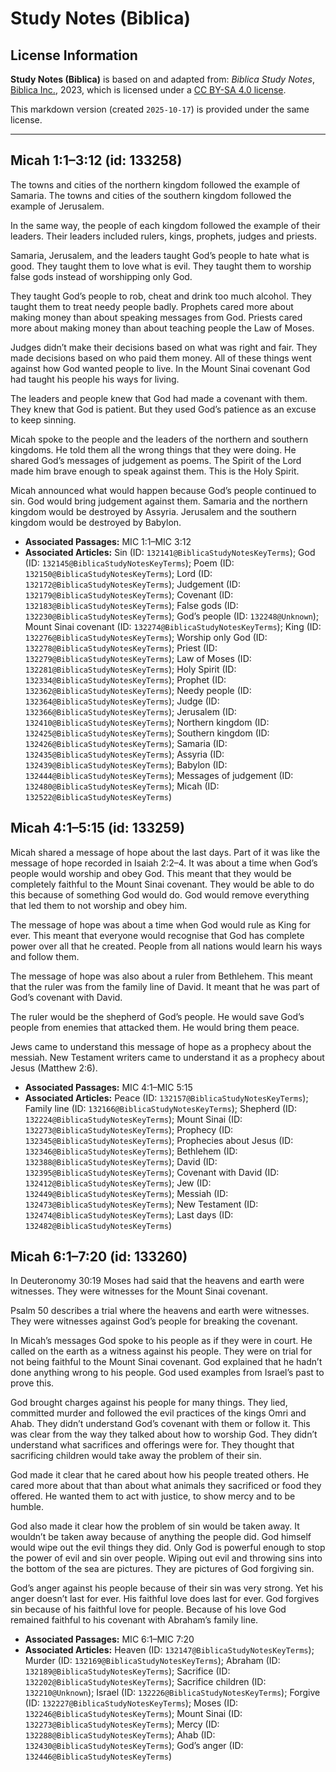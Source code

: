 # Study Notes (Biblica)

## License Information

**Study Notes (Biblica)** is based on and adapted from: _Biblica Study Notes_, [Biblica Inc.](https://www.biblica.com/), 2023, which is licensed under a [CC BY-SA 4.0 license](https://creativecommons.org/licenses/by-sa/4.0/legalcode.en).

This markdown version (created `2025-10-17`) is provided under the same license.



--------------------------------

## Micah 1:1–3:12 (id: 133258)

The towns and cities of the northern kingdom followed the example of Samaria. The towns and cities of the southern kingdom followed the example of Jerusalem.

In the same way, the people of each kingdom followed the example of their leaders. Their leaders included rulers, kings, prophets, judges and priests.

Samaria, Jerusalem, and the leaders taught God’s people to hate what is good. They taught them to love what is evil. They taught them to worship false gods instead of worshipping only God.

They taught God’s people to rob, cheat and drink too much alcohol. They taught them to treat needy people badly. Prophets cared more about making money than about speaking messages from God. Priests cared more about making money than about teaching people the Law of Moses.

Judges didn’t make their decisions based on what was right and fair. They made decisions based on who paid them money. All of these things went against how God wanted people to live. In the Mount Sinai covenant God had taught his people his ways for living.

The leaders and people knew that God had made a covenant with them. They knew that God is patient. But they used God’s patience as an excuse to keep sinning.

Micah spoke to the people and the leaders of the northern and southern kingdoms. He told them all the wrong things that they were doing. He shared God’s messages of judgement as poems. The Spirit of the Lord made him brave enough to speak against them. This is the Holy Spirit.

Micah announced what would happen because God’s people continued to sin. God would bring judgement against them. Samaria and the northern kingdom would be destroyed by Assyria. Jerusalem and the southern kingdom would be destroyed by Babylon.

* **Associated Passages:** MIC 1:1–MIC 3:12
* **Associated Articles:** Sin (ID: `132141@BiblicaStudyNotesKeyTerms`); God (ID: `132145@BiblicaStudyNotesKeyTerms`); Poem (ID: `132150@BiblicaStudyNotesKeyTerms`); Lord (ID: `132172@BiblicaStudyNotesKeyTerms`); Judgement (ID: `132179@BiblicaStudyNotesKeyTerms`); Covenant (ID: `132183@BiblicaStudyNotesKeyTerms`); False gods (ID: `132230@BiblicaStudyNotesKeyTerms`); God’s people (ID: `132248@Unknown`); Mount Sinai covenant (ID: `132274@BiblicaStudyNotesKeyTerms`); King (ID: `132276@BiblicaStudyNotesKeyTerms`); Worship only God (ID: `132278@BiblicaStudyNotesKeyTerms`); Priest (ID: `132279@BiblicaStudyNotesKeyTerms`); Law of Moses (ID: `132281@BiblicaStudyNotesKeyTerms`); Holy Spirit (ID: `132334@BiblicaStudyNotesKeyTerms`); Prophet (ID: `132362@BiblicaStudyNotesKeyTerms`); Needy people (ID: `132364@BiblicaStudyNotesKeyTerms`); Judge (ID: `132366@BiblicaStudyNotesKeyTerms`); Jerusalem (ID: `132410@BiblicaStudyNotesKeyTerms`); Northern kingdom (ID: `132425@BiblicaStudyNotesKeyTerms`); Southern kingdom (ID: `132426@BiblicaStudyNotesKeyTerms`); Samaria (ID: `132435@BiblicaStudyNotesKeyTerms`); Assyria (ID: `132439@BiblicaStudyNotesKeyTerms`); Babylon (ID: `132444@BiblicaStudyNotesKeyTerms`); Messages of judgement (ID: `132480@BiblicaStudyNotesKeyTerms`); Micah (ID: `132522@BiblicaStudyNotesKeyTerms`)

## Micah 4:1–5:15 (id: 133259)

Micah shared a message of hope about the last days. Part of it was like the message of hope recorded in Isaiah 2:2–4\. It was about a time when God’s people would worship and obey God. This meant that they would be completely faithful to the Mount Sinai covenant. They would be able to do this because of something God would do. God would remove everything that led them to not worship and obey him.

The message of hope was about a time when God would rule as King for ever. This meant that everyone would recognise that God has complete power over all that he created. People from all nations would learn his ways and follow them.

The message of hope was also about a ruler from Bethlehem. This meant that the ruler was from the family line of David. It meant that he was part of God’s covenant with David.

The ruler would be the shepherd of God’s people. He would save God’s people from enemies that attacked them. He would bring them peace.

Jews came to understand this message of hope as a prophecy about the messiah. New Testament writers came to understand it as a prophecy about Jesus (Matthew 2:6\).

* **Associated Passages:** MIC 4:1–MIC 5:15
* **Associated Articles:** Peace (ID: `132157@BiblicaStudyNotesKeyTerms`); Family line (ID: `132166@BiblicaStudyNotesKeyTerms`); Shepherd (ID: `132224@BiblicaStudyNotesKeyTerms`); Mount Sinai (ID: `132273@BiblicaStudyNotesKeyTerms`); Prophecy (ID: `132345@BiblicaStudyNotesKeyTerms`); Prophecies about Jesus (ID: `132346@BiblicaStudyNotesKeyTerms`); Bethlehem (ID: `132388@BiblicaStudyNotesKeyTerms`); David (ID: `132395@BiblicaStudyNotesKeyTerms`); Covenant with David (ID: `132412@BiblicaStudyNotesKeyTerms`); Jew (ID: `132449@BiblicaStudyNotesKeyTerms`); Messiah (ID: `132473@BiblicaStudyNotesKeyTerms`); New Testament (ID: `132474@BiblicaStudyNotesKeyTerms`); Last days (ID: `132482@BiblicaStudyNotesKeyTerms`)

## Micah 6:1–7:20 (id: 133260)

In Deuteronomy 30:19 Moses had said that the heavens and earth were witnesses. They were witnesses for the Mount Sinai covenant.

Psalm 50 describes a trial where the heavens and earth were witnesses. They were witnesses against God’s people for breaking the covenant.

In Micah’s messages God spoke to his people as if they were in court. He called on the earth as a witness against his people. They were on trial for not being faithful to the Mount Sinai covenant. God explained that he hadn’t done anything wrong to his people. God used examples from Israel’s past to prove this.

God brought charges against his people for many things. They lied, committed murder and followed the evil practices of the kings Omri and Ahab. They didn’t understand God’s covenant with them or follow it. This was clear from the way they talked about how to worship God. They didn’t understand what sacrifices and offerings were for. They thought that sacrificing children would take away the problem of their sin.

God made it clear that he cared about how his people treated others. He cared more about that than about what animals they sacrificed or food they offered. He wanted them to act with justice, to show mercy and to be humble.

God also made it clear how the problem of sin would be taken away. It wouldn’t be taken away because of anything the people did. God himself would wipe out the evil things they did. Only God is powerful enough to stop the power of evil and sin over people. Wiping out evil and throwing sins into the bottom of the sea are pictures. They are pictures of God forgiving sin.

God’s anger against his people because of their sin was very strong. Yet his anger doesn’t last for ever. His faithful love does last for ever. God forgives sin because of his faithful love for people. Because of his love God remained faithful to his covenant with Abraham’s family line.

* **Associated Passages:** MIC 6:1–MIC 7:20
* **Associated Articles:** Heaven (ID: `132147@BiblicaStudyNotesKeyTerms`); Murder (ID: `132169@BiblicaStudyNotesKeyTerms`); Abraham (ID: `132189@BiblicaStudyNotesKeyTerms`); Sacrifice (ID: `132202@BiblicaStudyNotesKeyTerms`); Sacrifice children (ID: `132210@Unknown`); Israel (ID: `132226@BiblicaStudyNotesKeyTerms`); Forgive (ID: `132227@BiblicaStudyNotesKeyTerms`); Moses (ID: `132246@BiblicaStudyNotesKeyTerms`); Mount Sinai (ID: `132273@BiblicaStudyNotesKeyTerms`); Mercy (ID: `132288@BiblicaStudyNotesKeyTerms`); Ahab (ID: `132430@BiblicaStudyNotesKeyTerms`); God’s anger (ID: `132446@BiblicaStudyNotesKeyTerms`)

